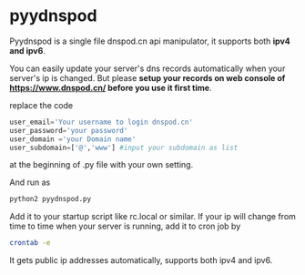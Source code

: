 # pyydnspod
Pyydnspod is a single file dnspod.cn api manipulator, it supports both **ipv4 and ipv6**.

You can easily update your server's dns records automatically when your server's ip is changed. But please **setup your records on web console of https://www.dnspod.cn/  before you use it first time**.

replace the code
``` python
user_email='Your username to login dnspod.cn'
user_password='your password'
user_domain ='your Domain name'
user_subdomain=['@','www'] #input your subdomain as list
```
at the beginning of .py file with your own setting.

And run as 
``` bash
python2 pyydnspod.py
```

Add it to your startup script like rc.local or similar. If your ip will change from time to time when your server is running, add it to cron job by 
``` bash
crontab -e
```

It gets public ip addresses automatically, supports both ipv4 and ipv6.
